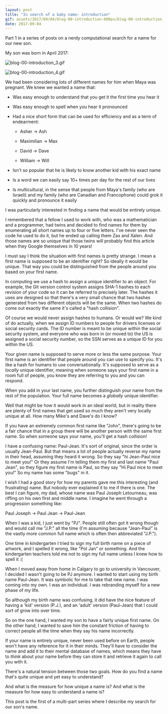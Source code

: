 ```yaml
---
layout: post
title: "In search of a baby name: introduction"
gif: assets/2017/09/04/blog-00-introduction-600px/blog-00-introduction_4.gif
date: 2017-09-04
---
```


Part 1 in a series of posts on a nerdy computational search for a name for our new son.

My son was born in April 2017:

![blog-00-introduction_3.gif](../../../assets/2017/09/04/blog-00-introduction-600px/blog-00-introduction_3.gif)

![blog-00-introduction_4.gif](../../../assets/2017/09/04/blog-00-introduction-600px/blog-00-introduction_4.gif)

We had been considering lots of different names for him when Maya was pregnant. We knew we wanted a name that:

- Was easy enough to understand that you get it the first time you hear it

- Was easy enough to spell when you hear it pronounced

- Had a nice short form that can be used for efficiency and as a term of endearment:

  - Asher -> Ash

  - Maximilian -> Max

  - David -> Dave

  - William -> Will

- Isn't so popular that he is likely to know another kid with his exact name

- Is a word we can easily say 10+ times per day for the rest of our lives

- Is multicultural, in the sense that people from Maya's family (who are Israeli) and my family (who are Canadian and Francophone) could grok it quickly and pronounce it easily

I was particularly interested in finding a name that would be entirely unique.

I remembered that a fellow I used to work with, who was a mathematician and a programmer, had twins and decided to find names for them by enumerating all short names up to four or five letters. I've never seen the code he used to do it, but he ended up calling them Zax and Xalen. And those names are so unique that those twins will probably find this article when they Google themselves in 10 years!

I must say I think the situation with first names is pretty strange. I mean a first name is supposed to be an identifier right? So ideally it would be unique. That way you could be distinguished from the people around you based on your first name. 

In computing we use a hash to assign a unique identifier to an object. For example, the Git version control system assigns SHA-1 hashes to each revision of your code so it can be referred to precisely later. The hashes it uses are designed so that there's a very small chance that two hashes generated from two different objects will be the same. When two hashes do come out exactly the same it's called a "hash collision".

Of course we would never assign hashes to humans. Or would we? We kind of do actually, when we assign ID numbers to people for drivers licenses or social security cards. The ID number is meant to be unique within the social security system, and everyone who was born in (or moved to) the US is assigned a social security number, so the SSN serves as a unique ID for you within the US.

Your given name is supposed to serve more or less the same purpose. Your first name is an identifier that people around you can use to specify you. It's like a hash for humans to use conversationally. It's supposed to serve as a *locally* unique identifier, meaning when someone says your first name in a room full of people, you know they are referring to you and you can respond.

When you add in your last name, you further distinguish your name from the rest of the population. Your full name becomes a *globally* unique identifier.

Well that might be how it would work in an ideal world, but in reality there are plenty of first names that get used so much they aren't very locally unique at all. How many Mike's and Dave's do I know?

If you have an extremely common first name like "John", there's going to be a fair chance that in a group there will be another person with the same first name. So when someone says your name, you'll get a hash collision!

I have a confusing name: Paul-Jean. It's sort of original, since the order is usually Jean-Paul. But that means a lot of people actually reverse my name in their head, assuming they heard it wrong. So they say "hi Jean-Paul nice to meet you!"  Or they assume I'm telling them my first and last name "Paul Jean", so they figure my first name is Paul, so they say "Hi Paul nice to meet you!" So my name has some "bugs" in it.

I wish I had a good story for how my parents gave me this interesting (and frustrating) name. But nobody ever explained it to me if there is one. The best I can figure, my dad, whose name was Paul Joseph Letourneau, was riffing on his own first and middle name. I imagine he went through a progression something like:

Paul Joseph -> Paul Jean -> Paul-Jean 

When I was a kid, I just went by "PJ". People still often got it wrong though and would call me "J.P." all the time (I'm assuming because "Jean-Paul" is the vastly more common full name which is often then abbreviated "J.P.").

One time in kindergarten I tried to sign my full birth name on a piece of artwork, and I spelled it wrong, like "Pol Jan" or something. And the kindergarten teachers told me not to sign my full name unless I knew how to spell it :(

When I moved away from home in Calgary to go to university in Vancouver, I decided I wasn't going to be PJ anymore. I wanted to start using my birth name Paul-Jean. It was symbolic for me to take that new name. I was coming into my own. I was an individual. I was rebranding myself for a new phase of my life.

So although my birth name was confusing, it did have the nice feature of having a 'kid' version (P.J.), and an 'adult' version (Paul-Jean) that I could sort of grow into over time.

So on the one hand, I wanted my son to have a fairly unique first name. On the other hand, I wanted to save him the constant friction of having to correct people all the time when they say his name incorrectly.

If your name is entirely unique, never been used before on Earth, people won't have any reference for it in their minds. They'll have to consider the name and add it to their mental database of names, which means they have to *think* about your name before they can store it and retrieve it again to call you with it.

There's a natural tension between those two goals. How do you find a name that's quite unique and yet easy to understand?

And what is the measure for how unique a name is? And what is the measure for how easy to understand a name is?

This post is the first of a multi-part series where I describe my search for our son's name.

